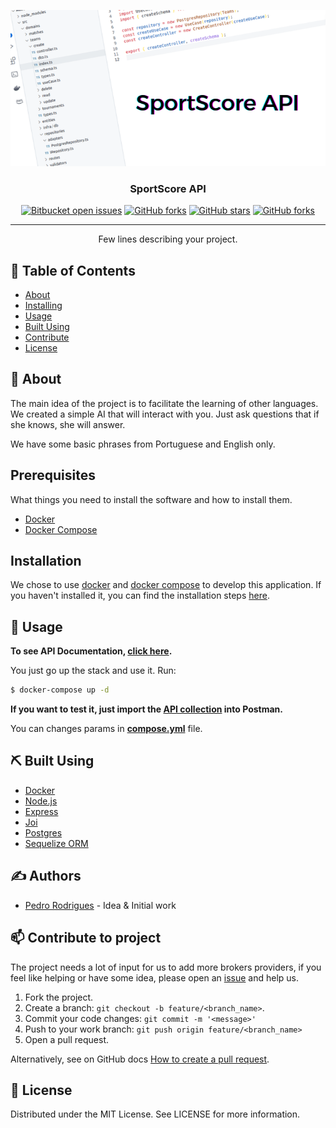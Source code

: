 <p align="center">
    <a href="" rel="noopener">
        <img src="img.png" alt="Project logo">
    </a>
</p>

<h3 align="center">SportScore API</h3>

<div align="center">

[![Bitbucket open issues](https://img.shields.io/bitbucket/issues/preduus/sportscore-api?style=for-the-badge)](https://github.com/preduus/sportscore-api/issues)
[![GitHub forks](https://img.shields.io/github/forks/preduus/sportscore-api?style=for-the-badge)]()
[![GitHub stars](https://img.shields.io/github/stars/preduus/sportscore-api?style=for-the-badge)]()
[![GitHub forks](https://img.shields.io/github/license/preduus/sportscore-api?style=for-the-badge)](/LICENSE)

</div>

---

<p align="center"> Few lines describing your project.
    <br> 
</p>

## 📝 Table of Contents

- [About](#about)
- [Installing](#installing)
- [Usage](#usage)
- [Built Using](#built_using)
- [Contribute](#contribute)
- [License](#license)

## 🧐 About <a name="about"></a>

The main idea of ​​the project is to facilitate the learning of other languages.
We created a simple AI that will interact with you. Just ask questions that if she knows, she will answer.

We have some basic phrases from Portuguese and English only.

## Prerequisites

What things you need to install the software and how to install them.

* [Docker](https://docs.docker.com/get-docker/)
* [Docker Compose](https://docs.docker.com/compose/install/)


## Installation

We chose to use [docker](https://docs.docker.com/get-docker/) and [docker compose](https://docs.docker.com/compose/install/) to develop this application. If you haven't installed it, you can find the installation steps [here](https://www.digitalocean.com/community/tutorials/how-to-install-and-use-docker-on-ubuntu-20-04-pt).


## 🎈 Usage <a name="usage"></a>

**To see API Documentation, [click here](https://documenter.getpostman.com/view/6161616/UVeJMRTa).**

You just go up the stack and use it. Run:
```bash
$ docker-compose up -d
```

**If you want to test it, just import the [API collection](./collection.json) into Postman.**

You can changes params in [**compose.yml**](compose.yml) file.


## ⛏️ Built Using <a name="built_using"></a>

- [Docker](https://www.docker.com/)
- [Node.js](https://nodejs.org/)
- [Express](https://expressjs.com/)
- [Joi](https://joi.dev/api/)
- [Postgres](https://www.postgresql.org/)
- [Sequelize ORM](https://sequelize.org/)

## ✍️ Authors <a name="authors"></a>

- [Pedro Rodrigues](https://github.com/preduus) - Idea & Initial work

## 📫 Contribute to project <a name="contribute"></a>
The project needs a lot of input for us to add more brokers providers, if you feel like helping or have some idea, please open an [issue](/../../issues) and help us.

1. Fork the project.
2. Create a branch: `git checkout -b feature/<branch_name>`.
3. Commit your code changes: `git commit -m '<message>'`
4. Push to your work branch: `git push origin feature/<branch_name>`
5. Open a pull request.

Alternatively, see on GitHub docs [How to create a pull request](https://help.github.com/en/github/collaborating-with-issues-and-pull-requests/creating-a-pull-request).

## 📝 License <a name="license"></a>

Distributed under the MIT License. See LICENSE for more information.